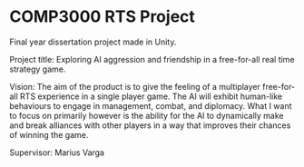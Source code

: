 # COMP3000 RTS Project
 Final year dissertation project made in Unity.

Project title: Exploring AI aggression and friendship in a free-for-all real time strategy game.

Vision: The aim of the product is to give the feeling of a multiplayer free-for-all RTS experience in a single player game. The AI will exhibit human-like behaviours to engage in management, combat, and diplomacy. What I want to focus on primarily however is the ability for the AI to dynamically make and break alliances with other players in a way that improves their chances of winning the game.

Supervisor: Marius Varga
